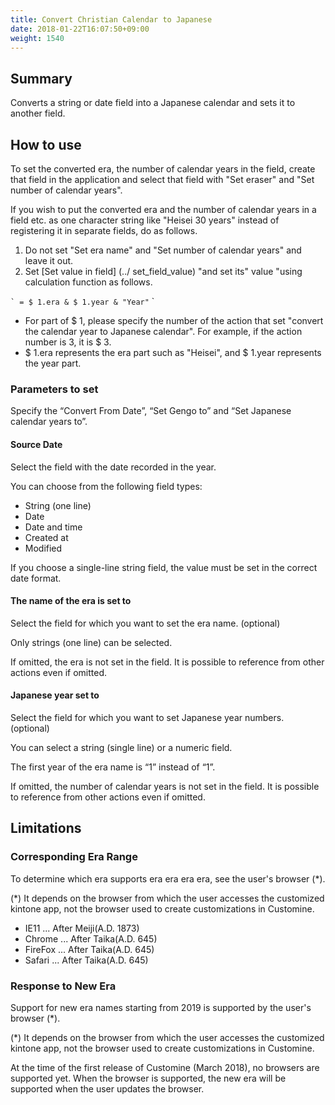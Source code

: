 ```yaml
---
title: Convert Christian Calendar to Japanese
date: 2018-01-22T16:07:50+09:00
weight: 1540
---
```

## Summary

Converts a string or date field into a Japanese calendar and sets it to another field.

## How to use

To set the converted era, the number of calendar years in the field, create that field in the application and select that field with "Set eraser" and "Set number of calendar years".

If you wish to put the converted era and the number of calendar years in a field etc. as one character string like "Heisei 30 years" instead of registering it in separate fields, do as follows.

1. Do not set "Set era name" and "Set number of calendar years" and leave it out.
1. Set [Set value in field] (../ set_field_value) "and set its" value "using calculation function as follows.

`` `
= $ 1.era & $ 1.year & "Year"
`` `

- For part of $ 1, please specify the number of the action that set "convert the calendar year to Japanese calendar". For example, if the action number is 3, it is $ 3.
- $ 1.era represents the era part such as "Heisei", and $ 1.year represents the year part.

### Parameters to set

Specify the “Convert From Date”, “Set Gengo to” and “Set Japanese calendar years to”.

#### Source Date

Select the field with the date recorded in the year.

You can choose from the following field types:

-	String (one line)
-	Date
-	Date and time
-	Created at
-	Modified

If you choose a single-line string field, the value must be set in the correct date format.

#### The name of the era is set to

Select the field for which you want to set the era name.  (optional)

Only strings (one line) can be selected.

If omitted, the era is not set in the field. It is possible to reference from other actions even if omitted.

#### Japanese year set to

Select the field for which you want to set Japanese year numbers.  (optional)

You can select a string (single line) or a numeric field.

The first year of the era name is “1” instead of “1”.

If omitted, the number of calendar years is not set in the field. It is possible to reference from other actions even if omitted.

## Limitations

### Corresponding Era Range

To determine which era supports era era era era, see the user's browser (*).

\(*) It depends on the browser from which the user accesses the customized kintone app, not the browser used to create customizations in Customine.

- IE11 ... After Meiji(A.D. 1873)
- Chrome ... After Taika(A.D. 645)
- FireFox ... After Taika(A.D. 645)
- Safari ... After Taika(A.D. 645)

### Response to New Era

Support for new era names starting from 2019 is supported by the user's browser (*).

\(*) It depends on the browser from which the user accesses the customized kintone app, not the browser used to create customizations in Customine.

At the time of the first release of Customine (March 2018), no browsers are supported yet. When the browser is supported, the new era will be supported when the user updates the browser.
